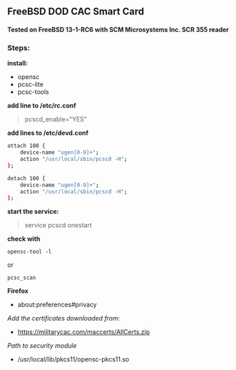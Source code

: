## FreeBSD DOD CAC Smart Card
#### Tested on FreeBSD 13-1-RC6 with SCM Microsystems Inc. SCR 355 reader

### Steps:
**install:**
- opensc
- pcsc-lite
- pcsc-tools

**add line to /etc/rc.conf**
> pcscd_enable="YES"

**add lines to /etc/devd.conf**
```bash
attach 100 { 
    device-name "ugen[0-9]+";
    action "/usr/local/sbin/pcscd -H";
};

detach 100 {
    device-name "ugen[0-9]+";
    action "/usr/local/sbin/pcscd -H";
};
```

**start the service:**
> service pcscd onestart 

**check with**
```
opensc-tool -l
```
or
```
pcsc_scan
```
**Firefox** 
- about:preferences#privacy

*Add the certificates downloaded from:*
- https://militarycac.com/maccerts/AllCerts.zip

*Path to security module*
- /usr/local/lib/pkcs11/opensc-pkcs11.so

